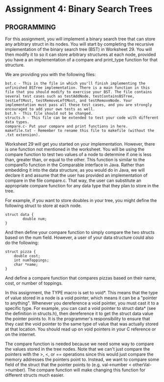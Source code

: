 # Assignment 4: Binary Search Trees
## PROGRAMMING
For this assignment, you will implement a binary search tree that can store any arbitrary struct in its nodes. You will start by completing the recursive implementation of the binary search tree (BST) in Worksheet 29. You will then modify it to so it can store arbitrary structures at each node, provided you have a an implementation of a compare and print_type function for that structure.

We are providing you with the following files:

	bst.c - This is the file in which you'll finish implementing the unfinished BSTree implementation. There is a main function in this file that you should modify to exercise your BST. The file contains several test cases such as testAddNode, testContainsBSTree, testLeftMost, testRemoveLeftMost, and testRemoveNode. Your implementation must pass all these test cases, and you are strongly encouraged to add your own tests as well.
	bst.h - This file should not be changed.
	structs.h - This file can be extended to test your code with different data types.
	compare.c- Put your compare and print functions in here.
	makefile.txt - Remember to rename this file to makefile (without the .txt extension).
Worksheet 29 will get you started on your implementation. However, there is one function not mentioned in the worksheet. You will be using the compare function to test two values of a node to determine if one is less than, greater than, or equal to the other. This function is similar to the compareTo function in the Comparable interface in Java. Rather than embedding it into the data structure, as you would do in Java, we will declare it and assume that the user has provided an implementation of compare in the file compare.c. That way, the user can substitute an appropriate compare function for any data type that they plan to store in the tree.

For example, if you want to store doubles in your tree, you might define the following struct to store at each node.

	struct data {
			double num;
	}
	
And then define your compare function to simply compare the two structs based on the num field. However, a user of your data structure could also do the following:

	struct pizza {
		double cost;
		int numToppings;
		char *name;
	}

And define a compare function that compares pizzas based on their name, cost, or number of toppings.

In this assignment, the TYPE macro is set to void*. This means that the type of value stored in a node is a void pointer, which means it can be a "pointer to anything". Whenever you dereference a void pointer, you must cast it to a specific type. For example, you can cast a void pointer to struct data* (see the definition in structs.h), then dereference it to get the struct data value the pointer points to. It is the programmer's responsibility to ensure that they cast the void pointer to the same type of value that was actually stored at that location. You should read up on void pointers in your C reference or on the internet.

The compare function is needed because we need some way to compare the values stored in the tree nodes. Note that we can't just compare the pointers with the >, <, or == operations since this would just compare the memory addresses the pointers point to. Instead, we want to compare some field of the struct that the pointer points to (e.g. val->number < otherVal->number). The compare function will make changing this function for different structs much easier.
